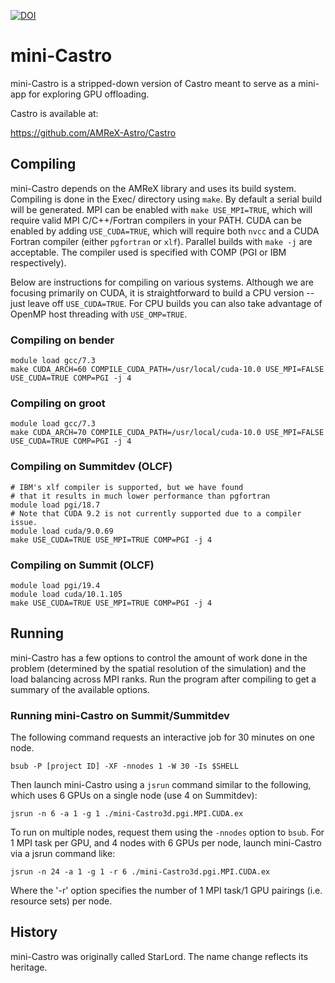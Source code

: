 [![DOI](https://zenodo.org/badge/92557777.svg)](https://zenodo.org/badge/latestdoi/92557777)

# mini-Castro

mini-Castro is a stripped-down version of Castro meant to serve as a
mini-app for exploring GPU offloading.

Castro is available at:

https://github.com/AMReX-Astro/Castro

## Compiling

mini-Castro depends on the AMReX library and uses its build system. Compiling
is done in the Exec/ directory using `make`. By default a serial build will
be generated. MPI can be enabled with `make USE_MPI=TRUE`, which will require
valid MPI C/C++/Fortran compilers in your PATH. CUDA can be enabled by adding
`USE_CUDA=TRUE`, which will require both `nvcc` and a CUDA Fortran compiler
(either `pgfortran` or `xlf`). Parallel builds with `make -j` are acceptable.
The compiler used is specified with COMP (PGI or IBM respectively).

Below are instructions for compiling on various systems. Although we are focusing
primarily on CUDA, it is straightforward to build a CPU version -- just leave off
`USE_CUDA=TRUE`. For CPU builds you can also take advantage of OpenMP host threading
with `USE_OMP=TRUE`.

### Compiling on bender

```
module load gcc/7.3
make CUDA_ARCH=60 COMPILE_CUDA_PATH=/usr/local/cuda-10.0 USE_MPI=FALSE USE_CUDA=TRUE COMP=PGI -j 4
```

### Compiling on groot

```
module load gcc/7.3
make CUDA_ARCH=70 COMPILE_CUDA_PATH=/usr/local/cuda-10.0 USE_MPI=FALSE USE_CUDA=TRUE COMP=PGI -j 4
```

### Compiling on Summitdev (OLCF)

```
# IBM's xlf compiler is supported, but we have found
# that it results in much lower performance than pgfortran
module load pgi/18.7
# Note that CUDA 9.2 is not currently supported due to a compiler issue.
module load cuda/9.0.69
make USE_CUDA=TRUE USE_MPI=TRUE COMP=PGI -j 4
```

### Compiling on Summit (OLCF)

```
module load pgi/19.4
module load cuda/10.1.105
make USE_CUDA=TRUE USE_MPI=TRUE COMP=PGI -j 4
```

## Running

mini-Castro has a few options to control the amount of work done
in the problem (determined by the spatial resolution of the
simulation) and the load balancing across MPI ranks. Run the program
after compiling to get a summary of the available options.

### Running mini-Castro on Summit/Summitdev

The following command requests an interactive job for 30 minutes on one node.

`bsub -P [project ID] -XF -nnodes 1 -W 30 -Is $SHELL`

Then launch mini-Castro using a `jsrun` command similar to the following,
which uses 6 GPUs on a single node (use 4 on Summitdev):

`jsrun -n 6 -a 1 -g 1 ./mini-Castro3d.pgi.MPI.CUDA.ex`

To run on multiple nodes, request them using the `-nnodes` option to `bsub`.
For 1 MPI task per GPU, and 4 nodes with 6 GPUs per node, launch
mini-Castro via a jsrun command like:

`jsrun -n 24 -a 1 -g 1 -r 6 ./mini-Castro3d.pgi.MPI.CUDA.ex`

Where the '-r' option specifies the number of 1 MPI task/1 GPU
pairings (i.e. resource sets) per node.

## History

mini-Castro was originally called StarLord.  The name change reflects
its heritage.
